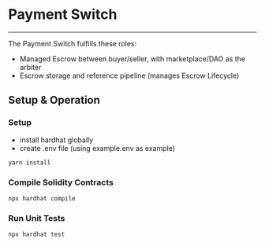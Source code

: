 # Payment Switch 
---
The Payment Switch fulfills these roles: 
- Managed Escrow between buyer/seller, with marketplace/DAO as the arbiter
- Escrow storage and reference pipeline (manages Escrow Lifecycle) 

## Setup & Operation

### Setup
- install hardhat globally
- create .env file (using example.env as example)

```
yarn install
```

### Compile Solidity Contracts

```
npx hardhat compile
```


### Run Unit Tests

```
npx hardhat test
```
